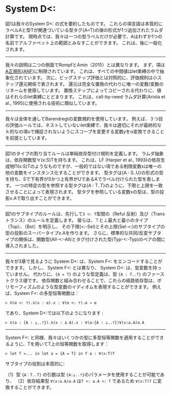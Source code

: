 # System D<:

図1は我々のSystem D<: の式を要約したものです。
これらの項言語は本質的にラベルAと型Tが関連づいている型タグ{A=T}の値の形式が1つ追加されたラムダ計算です。
現時点では、我々は一つの型ラベルだけが必要で、Aはわずか1つの名前でアルファベット上の範囲とみなすことができます。
これは、後に一般化されます。

----

我々の説明は二つの側面でRompfとAmin（2015）とは異なります。
まず、項は[A正規形(ANF)](https://en.wikipedia.org/wiki/Algebraic_normal_form "Algebraic normal form")に制限されています。
これは、すべての中間値はlet束縛の中で抽象化されています。
次に、ビッグステップ評価とは対照的に、評価規則は小ステップ還元関係で表されます。
還元は完全な置換の代わりに唯一の変数/変数のリネームを使用しています。
置換ステップによってコピーされる代わりに、値はそれらのlet束縛にとどまります。
これは、call-by-need ラムダ計算(Ariola et al., 1995)に使用される技術に類似しています。

----
我々は全体を通してBarendregtの変数規約を使用しています。
例えば、３つ目の評価ルールでは、ネストしていないlet束縛で、我々は適切にそれが最終的なｋ的なの項uで捕捉されないようにスコープを変更する変数yをα変換できることを前提としています。

----

図1のタイプの割り当てルールは単純依存型付け規則を定義します。
ラムダ抽象は、依存関数型∀(x:S)Tを持ちます。
これは、LF (Harper et al., 1993)の依存生成物Π(x:S)Tのようなものですが、一般的ではない項である制限変数xは唯一の他の変数をインスタンス化することができます。
型タグは{A : S..U}の形式の型を持ち、Sで下有界がSかつ上有界がUであるAでラベル付けられた型を表します。
一つの特定の型を参照する型タグは{A : T..T}のように、下限と上限を一致させることによって表現されます。
型タグを参照している変数xの型は、型の投影x.Aで取り出すことができます。

----

図1のサブタイプのルールは、先行して`S <: T`型間の（Reful 反射）及び（Trans トランス）のルールを定義します。
彼らは、⊤と⊥最大と最小のタイプ（Top）、（Bot）を明示し、
その下限(<:-Sel)とその上限(Sel-<:)のサブタイプの型の投影のスーパータイプx.Aを作ります。
さらに、標準的な共同/反変サブタイプの関係は、関数型(All-<:-All)とタグ付けされた型(Typ-<:-Typ)のペアの間に導入されました。

----

我々が3章で見るように System D<: は、System F<: をエンコードすることができます。
しかし、 System F<: とは異なり、 System D<: は、型変数を持っていません。
代わりに、`{A = T}` のような型定義は、型 `{A : T..T}` のファーストクラス値です。
依存関数と組み合わせることで、これらの経路依存型は、ポリモーフィズムのような型変数のイディオムを表現することができます。
例えば、System F<: の多型恒等関数は：

	⊢ Λ(α <: ⊤).λ(x : α).x : ∀(α <: ⊤).α → α

であり、System D<:では以下のようになります :


	⊢ λ(a : {A : ⊥..⊤}).λ(x : a.A).x : ∀(a:{A : ⊥..⊤})∀(x:a.A)a.A

-----

System F<: と同様、我々はいくつかの型に多型恒等関数を適用することができるように、Tを用いてT上の恒等関数を取得します：

	⊢ let f =... in let a = {A = T} in f a : ∀(x:T)T

サブタイプの役割は本質的に:

（1）型 `{A：T..T}` の引数は型 `{A:⊥..⊤}`のパラメータを使用することが可能であり、
（2）依存結果型 `∀(x:a.A)a.A` は`T <: a.A <: T` であるため `∀(x:T)T` に変換することができます。
